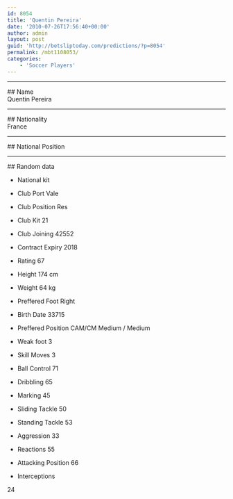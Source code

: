 ```yaml
---
id: 8054
title: 'Quentin Pereira'
date: '2010-07-26T17:56:40+00:00'
author: admin
layout: post
guid: 'http://betsliptoday.com/predictions/?p=8054'
permalink: /mbt1108053/
categories:
    - 'Soccer Players'
---
```


- - - - - -

\## Name  
 Quentin Pereira

- - - - - -

\## Nationality  
 France

- - - - - -

\## National Position

- - - - - -

\## Random data

- National kit
- Club
 Port Vale

- Club Position
 Res

- Club Kit
 21

- Club Joining
 42552

- Contract Expiry
 2018

- Rating
 67

- Height
 174 cm

- Weight
 64 kg

- Preffered Foot
 Right

- Birth Date
 33715

- Preffered Position
 CAM/CM Medium / Medium

- Weak foot
 3

- Skill Moves
 3

- Ball Control
 71

- Dribbling
 65

- Marking
 45

- Sliding Tackle
 50

- Standing Tackle
 53

- Aggression
 33

- Reactions
 55

- Attacking Position
 66

- Interceptions

 24